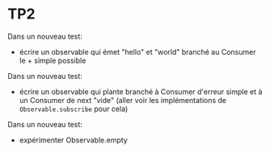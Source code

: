# TP2

Dans un nouveau test:
- écrire un observable qui émet "hello" et "world" branché au Consumer le + simple possible

Dans un nouveau test:
- écrire un observable qui plante branché à Consumer d'erreur simple et à un Consumer de next "vide" (aller voir les implémentations de `Observable.subscribe` pour cela)

Dans un nouveau test:
- expérimenter Observable.empty